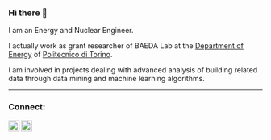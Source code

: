 ### Hi there 👋

I am an Energy and Nuclear Engineer.

I actually work as grant researcher of BAEDA Lab at the [Department of Energy](https://www.denerg.polito.it/) of [Politecnico di Torino](https://www.polito.it/). 

I am involved in projects dealing with advanced analysis of building related data through data mining and machine learning algorithms. 

---
### Connect:

[<img align="left" alt="Roberto Chiosa | LinkedIn" width="22px" src="https://cdn.jsdelivr.net/npm/simple-icons@v3/icons/linkedin.svg" />][linkedin]
[<img align="left" alt="Roberto Chiosa | Research Gate" width="22px" src="https://cdn.jsdelivr.net/npm/simple-icons@v3/icons/researchgate.svg" />][researchgate]

<!--
https://img.icons8.com/material-rounded/24/000000/user-male-circle.png
https://cdn.jsdelivr.net/npm/simple-icons@v3/icons/youtube.svg
-->

<br />

[linkedin]: https://www.linkedin.com/in/roberto-chiosa-a20931118/
[researchgate]: https://www.researchgate.net/profile/Roberto_Chiosa
